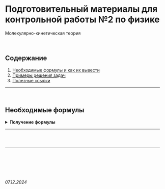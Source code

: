 <head>
    <script src="https://cdn.jsdelivr.net/npm/mathjax@3/es5/tex-mml-chtml.js"></script>
    <script src="https://polyfill.io/v3/polyfill.min.js?features=es6"></script>
    <script id="MathJax-script" async src="https://cdn.jsdelivr.net/npm/mathjax@3/es5/tex-mml-chtml.js"></script>
</head>

# Подготовительный материалы для контрольной работы №2 по физике

Молекулярно-кинетическая теория

<br>

## Содержание

1. [Необходимые формулы и как их вывести](./ForCR2.md#необходимые-формулы)
2. [Примеры решения задач]()
3. [Полезные ссылки]()

---

<br>

## Необходимые формулы

<details>
<summary><b>Получение формулы</b></summary>

$$ a = {F \over m} $$

</pre>
</details>

---

<br>

## 

---

<br><br>
<br><br>

###### 07.12.2024
